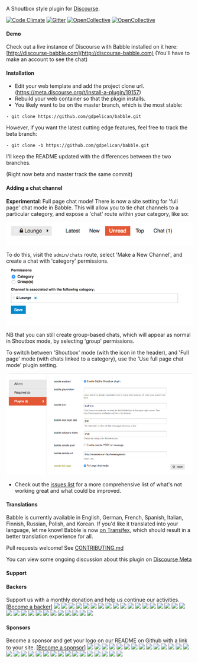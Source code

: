 A Shoutbox style plugin for [Discourse](http://discourse.org).

[![Code Climate](https://codeclimate.com/github/gdpelican/babble/badges/gpa.svg)](https://codeclimate.com/github/gdpelican/babble)
[![Gitter](https://img.shields.io/badge/GITTER-join%20chat-green.svg)](https://gitter.im/gdpelican/babble)
[![OpenCollective](https://opencollective.com/babble/backers/badge.svg)](#backers) 
[![OpenCollective](https://opencollective.com/babble/sponsors/badge.svg)](#sponsors)


#### Demo

Check out a live instance of Discourse with Babble installed on it here: [http://discourse-babble.com](http://discourse-babble.com)
(You'll have to make an account to see the chat)

#### Installation
 - Edit your web template and add the project clone url. (https://meta.discourse.org/t/install-a-plugin/19157)
 - Rebuild your web container so that the plugin installs.
 - You likely want to be on the master branch, which is the most stable:

 ```
 - git clone https://github.com/gdpelican/babble.git
 ```

However, if you want the latest cutting edge features, feel free to track the beta branch:
 ```
 - git clone -b https://github.com/gdpelican/babble.git
 ```

I'll keep the README updated with the differences between the two branches.

(Right now beta and master track the same commit)

#### Adding a chat channel

**Experimental**: Full page chat mode!
There is now a site setting for 'full page' chat mode in Babble. This will allow you to tie chat channels to a particular category, and expose a 'chat' route within your category, like so:

![](screenshots/header.png)

To do this, visit the `admin/chats` route, select 'Make a New Channel', and create a chat with 'category' permissions.
![](screenshots/admin.png)

NB that you can still create group-based chats, which will appear as normal in Shoutbox mode, by selecting 'group' permissions.

To switch between 'Shoutbox' mode (with the icon in the header), and 'Full page' mode (with chats linked to a category), use the 'Use full page chat mode' plugin setting.

![](screenshots/settings.png)

- Check out the [issues list](http://github.com/gdpelican/babble/issues) for a more comprehensive list of what's not working great and what could be improved.

#### Translations

Babble is currently available in English, German, French, Spanish, Italian, Finnish, Russian, Polish, and Korean.
If you'd like it translated into your language, let me know! Babble is now [on Transifex](http://transifex.com/babble/babble), which should result in a better translation experience for all.

Pull requests welcome! See [CONTRIBUTING.md](./CONTRIBUTING.md)

You can view some ongoing discussion about this plugin on [Discourse Meta](https://meta.discourse.org/t/babble-a-chat-plugin/31753)

#### Support

#### Backers
Support us with a monthly donation and help us continue our activities. [[Become a backer](https://opencollective.com/babble#backer)]
<a href="https://opencollective.com/babble/backer/0/website" target="_blank"><img src="https://opencollective.com/babble/backer/0/avatar.svg"></a>
<a href="https://opencollective.com/babble/backer/1/website" target="_blank"><img src="https://opencollective.com/babble/backer/1/avatar.svg"></a>
<a href="https://opencollective.com/babble/backer/2/website" target="_blank"><img src="https://opencollective.com/babble/backer/2/avatar.svg"></a>
<a href="https://opencollective.com/babble/backer/3/website" target="_blank"><img src="https://opencollective.com/babble/backer/3/avatar.svg"></a>
<a href="https://opencollective.com/babble/backer/4/website" target="_blank"><img src="https://opencollective.com/babble/backer/4/avatar.svg"></a>
<a href="https://opencollective.com/babble/backer/5/website" target="_blank"><img src="https://opencollective.com/babble/backer/5/avatar.svg"></a>
<a href="https://opencollective.com/babble/backer/6/website" target="_blank"><img src="https://opencollective.com/babble/backer/6/avatar.svg"></a>
<a href="https://opencollective.com/babble/backer/7/website" target="_blank"><img src="https://opencollective.com/babble/backer/7/avatar.svg"></a>
<a href="https://opencollective.com/babble/backer/8/website" target="_blank"><img src="https://opencollective.com/babble/backer/8/avatar.svg"></a>
<a href="https://opencollective.com/babble/backer/9/website" target="_blank"><img src="https://opencollective.com/babble/backer/9/avatar.svg"></a>
<a href="https://opencollective.com/babble/backer/10/website" target="_blank"><img src="https://opencollective.com/babble/backer/10/avatar.svg"></a>
<a href="https://opencollective.com/babble/backer/11/website" target="_blank"><img src="https://opencollective.com/babble/backer/11/avatar.svg"></a>
<a href="https://opencollective.com/babble/backer/12/website" target="_blank"><img src="https://opencollective.com/babble/backer/12/avatar.svg"></a>
<a href="https://opencollective.com/babble/backer/13/website" target="_blank"><img src="https://opencollective.com/babble/backer/13/avatar.svg"></a>
<a href="https://opencollective.com/babble/backer/14/website" target="_blank"><img src="https://opencollective.com/babble/backer/14/avatar.svg"></a>
<a href="https://opencollective.com/babble/backer/15/website" target="_blank"><img src="https://opencollective.com/babble/backer/15/avatar.svg"></a>
<a href="https://opencollective.com/babble/backer/16/website" target="_blank"><img src="https://opencollective.com/babble/backer/16/avatar.svg"></a>
<a href="https://opencollective.com/babble/backer/17/website" target="_blank"><img src="https://opencollective.com/babble/backer/17/avatar.svg"></a>
<a href="https://opencollective.com/babble/backer/18/website" target="_blank"><img src="https://opencollective.com/babble/backer/18/avatar.svg"></a>
<a href="https://opencollective.com/babble/backer/19/website" target="_blank"><img src="https://opencollective.com/babble/backer/19/avatar.svg"></a>
<a href="https://opencollective.com/babble/backer/20/website" target="_blank"><img src="https://opencollective.com/babble/backer/20/avatar.svg"></a>
<a href="https://opencollective.com/babble/backer/21/website" target="_blank"><img src="https://opencollective.com/babble/backer/21/avatar.svg"></a>
<a href="https://opencollective.com/babble/backer/22/website" target="_blank"><img src="https://opencollective.com/babble/backer/22/avatar.svg"></a>
<a href="https://opencollective.com/babble/backer/23/website" target="_blank"><img src="https://opencollective.com/babble/backer/23/avatar.svg"></a>
<a href="https://opencollective.com/babble/backer/24/website" target="_blank"><img src="https://opencollective.com/babble/backer/24/avatar.svg"></a>
<a href="https://opencollective.com/babble/backer/25/website" target="_blank"><img src="https://opencollective.com/babble/backer/25/avatar.svg"></a>
<a href="https://opencollective.com/babble/backer/26/website" target="_blank"><img src="https://opencollective.com/babble/backer/26/avatar.svg"></a>
<a href="https://opencollective.com/babble/backer/27/website" target="_blank"><img src="https://opencollective.com/babble/backer/27/avatar.svg"></a>
<a href="https://opencollective.com/babble/backer/28/website" target="_blank"><img src="https://opencollective.com/babble/backer/28/avatar.svg"></a>
<a href="https://opencollective.com/babble/backer/29/website" target="_blank"><img src="https://opencollective.com/babble/backer/29/avatar.svg"></a>

#### Sponsors
Become a sponsor and get your logo on our README on Github with a link to your site. [[Become a sponsor](https://opencollective.com/babble#sponsor)]
<a href="https://opencollective.com/babble/sponsor/0/website" target="_blank"><img src="https://opencollective.com/babble/sponsor/0/avatar.svg"></a>
<a href="https://opencollective.com/babble/sponsor/1/website" target="_blank"><img src="https://opencollective.com/babble/sponsor/1/avatar.svg"></a>
<a href="https://opencollective.com/babble/sponsor/2/website" target="_blank"><img src="https://opencollective.com/babble/sponsor/2/avatar.svg"></a>
<a href="https://opencollective.com/babble/sponsor/3/website" target="_blank"><img src="https://opencollective.com/babble/sponsor/3/avatar.svg"></a>
<a href="https://opencollective.com/babble/sponsor/4/website" target="_blank"><img src="https://opencollective.com/babble/sponsor/4/avatar.svg"></a>
<a href="https://opencollective.com/babble/sponsor/5/website" target="_blank"><img src="https://opencollective.com/babble/sponsor/5/avatar.svg"></a>
<a href="https://opencollective.com/babble/sponsor/6/website" target="_blank"><img src="https://opencollective.com/babble/sponsor/6/avatar.svg"></a>
<a href="https://opencollective.com/babble/sponsor/7/website" target="_blank"><img src="https://opencollective.com/babble/sponsor/7/avatar.svg"></a>
<a href="https://opencollective.com/babble/sponsor/8/website" target="_blank"><img src="https://opencollective.com/babble/sponsor/8/avatar.svg"></a>
<a href="https://opencollective.com/babble/sponsor/9/website" target="_blank"><img src="https://opencollective.com/babble/sponsor/9/avatar.svg"></a>
<a href="https://opencollective.com/babble/sponsor/10/website" target="_blank"><img src="https://opencollective.com/babble/sponsor/10/avatar.svg"></a>
<a href="https://opencollective.com/babble/sponsor/11/website" target="_blank"><img src="https://opencollective.com/babble/sponsor/11/avatar.svg"></a>
<a href="https://opencollective.com/babble/sponsor/12/website" target="_blank"><img src="https://opencollective.com/babble/sponsor/12/avatar.svg"></a>
<a href="https://opencollective.com/babble/sponsor/13/website" target="_blank"><img src="https://opencollective.com/babble/sponsor/13/avatar.svg"></a>
<a href="https://opencollective.com/babble/sponsor/14/website" target="_blank"><img src="https://opencollective.com/babble/sponsor/14/avatar.svg"></a>
<a href="https://opencollective.com/babble/sponsor/15/website" target="_blank"><img src="https://opencollective.com/babble/sponsor/15/avatar.svg"></a>
<a href="https://opencollective.com/babble/sponsor/16/website" target="_blank"><img src="https://opencollective.com/babble/sponsor/16/avatar.svg"></a>
<a href="https://opencollective.com/babble/sponsor/17/website" target="_blank"><img src="https://opencollective.com/babble/sponsor/17/avatar.svg"></a>
<a href="https://opencollective.com/babble/sponsor/18/website" target="_blank"><img src="https://opencollective.com/babble/sponsor/18/avatar.svg"></a>
<a href="https://opencollective.com/babble/sponsor/19/website" target="_blank"><img src="https://opencollective.com/babble/sponsor/19/avatar.svg"></a>
<a href="https://opencollective.com/babble/sponsor/20/website" target="_blank"><img src="https://opencollective.com/babble/sponsor/20/avatar.svg"></a>
<a href="https://opencollective.com/babble/sponsor/21/website" target="_blank"><img src="https://opencollective.com/babble/sponsor/21/avatar.svg"></a>
<a href="https://opencollective.com/babble/sponsor/22/website" target="_blank"><img src="https://opencollective.com/babble/sponsor/22/avatar.svg"></a>
<a href="https://opencollective.com/babble/sponsor/23/website" target="_blank"><img src="https://opencollective.com/babble/sponsor/23/avatar.svg"></a>
<a href="https://opencollective.com/babble/sponsor/24/website" target="_blank"><img src="https://opencollective.com/babble/sponsor/24/avatar.svg"></a>
<a href="https://opencollective.com/babble/sponsor/25/website" target="_blank"><img src="https://opencollective.com/babble/sponsor/25/avatar.svg"></a>
<a href="https://opencollective.com/babble/sponsor/26/website" target="_blank"><img src="https://opencollective.com/babble/sponsor/26/avatar.svg"></a>
<a href="https://opencollective.com/babble/sponsor/27/website" target="_blank"><img src="https://opencollective.com/babble/sponsor/27/avatar.svg"></a>
<a href="https://opencollective.com/babble/sponsor/28/website" target="_blank"><img src="https://opencollective.com/babble/sponsor/28/avatar.svg"></a>
<a href="https://opencollective.com/babble/sponsor/29/website" target="_blank"><img src="https://opencollective.com/babble/sponsor/29/avatar.svg"></a>
